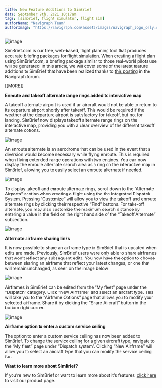 ```yaml
---
title: New Feature Additions to SimBrief
date: September 9th, 2021 10:17am
tags: [simbrief, flight simulator, flight sim]
authorName: "Navigraph Team"
authorImage: "https://navigraph.com/assets/images/navigraph_logo_only.svg"
---
```


![image](https://64.media.tumblr.com/3dfe0005c668f4150f920d566f7bd04f/6e542461dd29644a-37/s540x810/9d7e1ea50f1ed14f4a12f588590a068add89a13a.png)

  
SimBrief.com is our free, web-based, flight planning tool that produces accurate briefing packages for flight simulation. When creating a flight plan using SimBrief.com, a briefing package similar to those real-world pilots use will be generated. In this article, we will cover some of the latest feature additions to SimBrief that have been realized thanks to [this posting](https://href.li/?https://navigraph.com/redirect.ashx?url=https%3A%2F%2Fforum.navigraph.com%2Ft%2Fgeneral-feature-request-summarized%2F6035?utm_source=blog&utm_medium=social&utm_content=forum_sb_feature_req&utm_campaign=simbrief_updates_sep_21) in the Navigraph forum. 

\[\[MORE\]\]

**Enroute and takeoff alternate range rings added to interactive map**

A takeoff alternate airport is used if an aircraft would not be able to return to its departure airport shortly after takeoff. This would be required if the weather at the departure airport is satisfactory for takeoff, but not for landing. SimBrief now displays takeoff alternate range rings on the interactive map, providing you with a clear overview of the different takeoff alternate options.

![image](https://64.media.tumblr.com/ea237008e98c16d94d1192ee22a5b912/6e542461dd29644a-95/s540x810/3cfd0044226fa3b264f78953b4074ca295ab7e0e.jpg)

An enroute alternate is an aerodrome that can be used in the event that a diversion would become necessary while flying enroute. This is required when flying extended range operations with two engines. You can now display the enroute alternate search area as a ring on the interactive map in SimBrief, allowing you to easily select an enroute alternate if needed.

![image](https://64.media.tumblr.com/22d5bf90913ce6a6e97004fa9841f441/6e542461dd29644a-3b/s540x810/2181a57dc2653b7ba698e6a54c1c87f9cede7bb1.png)

To display takeoff and enroute alternate rings, scroll down to the “Alternate Airports” section when creating a flight using the the Integrated Dispatch System. Pressing “Customize” will allow you to view the takeoff and enroute alternate rings by clicking their respective “Find” buttons. For take-off alternate, you may also customize the maximum search distance by entering a value in the field on the right hand side of the “Takeoff Alternate” subsection.

![image](https://64.media.tumblr.com/d41cca3462d9ecd2aed3f6f377a6c444/6e542461dd29644a-dc/s540x810/4029004d2c69417a6b43fc4231231150c1f00cf9.png)

**Alternate airframe sharing links** 

It is now possible to share an airframe type in SimBrief that is updated when edits are made. Previously, SimBrief users were only able to share airframes that won’t reflect any subsequent edits. You now have the option to choose between sharing an airframe that reflect your latest changes, or one that will remain unchanged, as seen on the image below. 

![image](https://64.media.tumblr.com/2ef966b91c03e45984cecb049e0c11e6/6e542461dd29644a-fc/s540x810/73859957efd0588c3e46828033e6aa3ea6f8f306.png)

Airframes in SimBrief can be edited from the “My fleet” page under the “Dispatch” category. Click “New Airframe” and select an aircraft type. This will take you to the “Airframe Options” page that allows you to modify your selected airframe. Share it by clicking the “Share Aircraft” button in the bottom right corner.

![image](https://64.media.tumblr.com/8f3d5ff6623a5c516b7099b7ddf66abf/6e542461dd29644a-e2/s540x810/0fa8d0a68f93c3e8bdb6a061aa66489e18739a69.jpg)

**Airframe option to enter a custom service ceiling** 

The option to enter a custom service ceiling has now been added to SimBrief. To change the service ceiling for a given aircraft type, navigate to the “My fleet” page under “Dispatch system”. Clicking “New Airframe” will allow you to select an aircraft type that you can modify the service ceiling for.

**Want to learn more about SimBrief?**

If you’re new to SimBrief or want to learn more about it’s features, [click here](https://navigraph.com/products/simbrief?utm_source=blog&utm_medium=social&utm_content=website_sb_product_page&utm_campaign=simbrief_updates_sep_21) to visit our product page. 